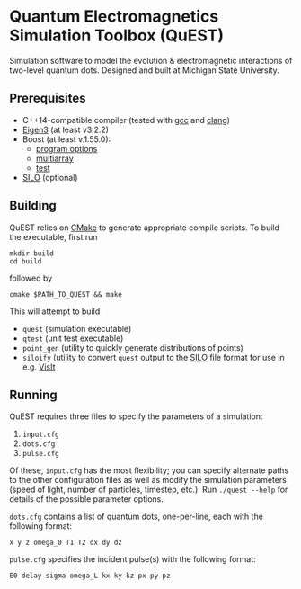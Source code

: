 # Quantum Electromagnetics Simulation Toolbox (QuEST)

Simulation software to model the evolution & electromagnetic interactions of two-level quantum dots. Designed and built at Michigan State University.

## Prerequisites

* C++14-compatible compiler (tested with [gcc](https://gcc.gnu.org/) and [clang](https://clang.llvm.org/))
* [Eigen3](http://eigen.tuxfamily.org) (at least v3.2.2)
* Boost (at least v.1.55.0):
  * [program options](http://www.boost.org/doc/libs/1_55_0/doc/html/program_options.html)
  * [multiarray](http://www.boost.org/doc/libs/1_55_0/libs/multi_array/doc/index.html)
  * [test](http://www.boost.org/doc/libs/1_64_0/libs/test/doc/html/index.html)
* [SILO](https://wci.llnl.gov/simulation/computer-codes/silo) (optional)

## Building

QuEST relies on [CMake](https://cmake.org/) to generate appropriate compile scripts. To build the executable, first run

    mkdir build
    cd build

followed by

    cmake $PATH_TO_QUEST && make

This will attempt to build

* `quest` (simulation executable)
* `qtest` (unit test executable)
* `point_gen` (utility to quickly generate distributions of points)
* `siloify` (utility to convert `quest` output to the [SILO](https://wci.llnl.gov/simulation/computer-codes/silo) file format for use in e.g. [VisIt](https://wci.llnl.gov/simulation/computer-codes/visit/)

## Running

QuEST requires three files to specify the parameters of a simulation:

1. `input.cfg`
2. `dots.cfg`
3. `pulse.cfg`

Of these, `input.cfg` has the most flexibility; you can specify alternate paths
to the other configuration files as well as modify the simulation parameters
(speed of light, number of particles, timestep, etc.). Run `./quest --help` for
details of the possible parameter options.

`dots.cfg` contains a list of quantum dots, one-per-line, each with the
following format:

    x y z omega_0 T1 T2 dx dy dz

`pulse.cfg` specifies the incident pulse(s) with the following format:

    E0 delay sigma omega_L kx ky kz px py pz


